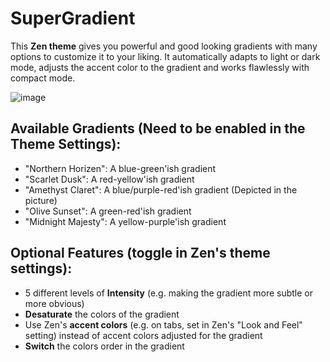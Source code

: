 # SuperGradient

This **Zen theme** gives you powerful and good looking gradients with many options to customize it to your liking.
It automatically adapts to light or dark mode, adjusts the accent color to the gradient and works flawlessly with compact mode.

![image](https://github.com/user-attachments/assets/6e691a8e-966b-46b0-939e-f3eda1e230bc)


## Available Gradients (Need to be enabled in the Theme Settings):
  - "Northern Horizen": A blue-green'ish gradient
  - "Scarlet Dusk": A red-yellow'ish gradient
  - "Amethyst Claret": A blue/purple-red'ish gradient (Depicted in the picture)
  - "Olive Sunset": A green-red'ish gradient
  - "Midnight Majesty": A yellow-purple'ish gradient

## Optional Features (toggle in Zen's theme settings):
  - 5 different levels of **Intensity** (e.g. making the gradient more subtle or more obvious)
  - **Desaturate** the colors of the gradient
  - Use Zen's **accent colors** (e.g. on tabs, set in Zen's "Look and Feel" setting) instead of accent colors adjusted for the gradient
  - **Switch** the colors order in the gradient
